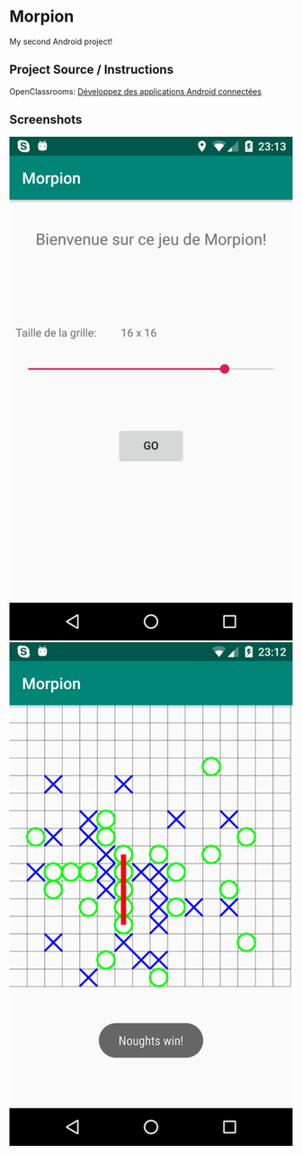 # Morpion

My second Android project!

## Project Source / Instructions

OpenClassrooms: 
[Développez des applications Android connectées](https://openclassrooms.com/fr/courses/4428411-developpez-des-applications-android-connectees/4529356-tp-de-mise-en-pratique-developpez-un-jeu-de-morpion)

## Screenshots

![Choosing a grid size](./Morpion_2.png)
![On win!](./Morpion_1.png)
